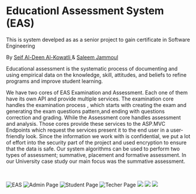 <h1> Educationl Assessment System <span color="blue"> (EAS)</span> </h1> 
<p> This is system develped as as a senior project to gain certificate in Software Engineering

By <a href="https://github.com/seifkowatli"> Seif Al-Deen Al-Kowatli </a> & <a href="https://github.com/salim-7"> Saleem Jammoul </a>

<p> Educational assessment is the systematic process of documenting and using empirical data on the knowledge, skill, attitudes, and beliefs to refine programs and improve student learning.

We have two cores of EAS Examination and Assessment. Each one of them have its own API and provide multiple services. The examination core handles the examination process , which starts with creating the exam and generating the exam questions pattern,and ending with questions correction and grading. While the Assessment core handles assessment and analysis.
Those cores provide these services to the ASP.MVC Endpoints which request the services present it to the end user in a user-friendly look.
Since the information we work with is confidential, we put a lot of effort into the security part of the project and used encryption to ensure that the data is safe.
Our system algorithms can be used to perform two types of assessment; summative, placement and formative assessment. In our University case study our main focus was the summative assessment.
</p> 
<br/>



![EAS](https://raw.githubusercontent.com/seifkowatli/Education-Assessment-System-EAS-/master/images/1.PNG)
![Admin Page](https://raw.githubusercontent.com/seifkowatli/Education-Assessment-System-EAS-/master/images/2.PNG)
![Student Page](https://raw.githubusercontent.com/seifkowatli/Education-Assessment-System-EAS-/master/images/3.PNG)
![Techer Page](https://raw.githubusercontent.com/seifkowatli/Education-Assessment-System-EAS-/master/images/4.PNG)
![](https://raw.githubusercontent.com/seifkowatli/Education-Assessment-System-EAS-/master/images/5.PNG)
![](https://raw.githubusercontent.com/seifkowatli/Education-Assessment-System-EAS-/master/images/6.PNG)
![](https://raw.githubusercontent.com/seifkowatli/Education-Assessment-System-EAS-/master/images/7.PNG)


